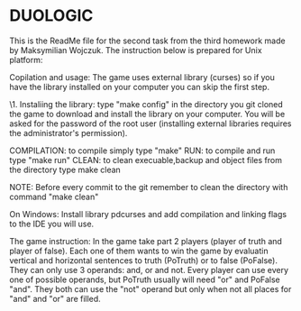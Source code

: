 # DUOLOGIC
This is the ReadMe file for the second task from the third homework made by Maksymilian Wojczuk.
The instruction below is prepared for Unix platform:

Copilation and usage:
The game uses external library (curses) so if you have the library installed on your computer you can skip the first step.

\1. Instaliing the library: type "make config" in the directory you git cloned the game to download and install the library on your computer. You will be asked for the password of the root user (installing external libraries requires the administrator's permission).

COMPILATION: to compile simply type "make"
RUN: to compile and run type "make run"
CLEAN: to clean execuable,backup and object files from the directory type make clean

NOTE: Before every commit to the git remember to clean the directory with command "make clean"

On Windows: Install library pdcurses and add compilation and linking flags to the IDE you will use.

The game instruction: In the game take part 2 players (player of truth and player of false). Each one of them wants to win the game by evaluatin vertical and horizontal sentences to truth (PoTruth) or to false (PoFalse). They can only use 3 operands: and, or and not. Every player can use every one of possible operands, but PoTruth usually will need "or" and PoFalse "and". They both can use the "not" operand but only when not all places for "and" and "or" are filled.

